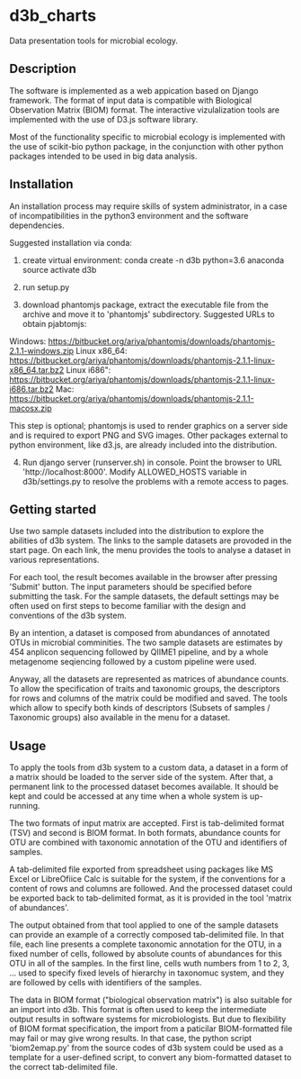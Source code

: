 # d3b_charts

Data presentation tools for microbial ecology.

## Description

The software is implemented as a web appication based on Django framework.
The format of input data is compatible with Biological Observation Matrix (BIOM) format.
The interactive vizulalization tools are implemented with the use of D3.js software library.

Most of the functionality specific to microbial ecology is implemented with the use of scikit-bio python package, 
in the conjunction with other python packages intended to be used in big data analysis.

## Installation

An installation process may require skills of system administrator, in a case of incompatibilities in the python3 environment and the software dependencies.

Suggested installation via conda:

1. create virtual environment:
conda create -n d3b python=3.6 anaconda
source activate d3b

2. run setup.py

3. download phantomjs package, extract the executable file from the archive and move it to 'phantomjs' subdirectory. Suggested URLs to obtain pjabtomjs:

Windows: https://bitbucket.org/ariya/phantomjs/downloads/phantomjs-2.1.1-windows.zip
Linux x86_64: https://bitbucket.org/ariya/phantomjs/downloads/phantomjs-2.1.1-linux-x86_64.tar.bz2
Linux i686": https://bitbucket.org/ariya/phantomjs/downloads/phantomjs-2.1.1-linux-i686.tar.bz2
Mac: https://bitbucket.org/ariya/phantomjs/downloads/phantomjs-2.1.1-macosx.zip

This step is optional; phantomjs is used to render graphics on a server side and is required to export PNG and SVG images. Other packages external to python environment, like d3.js, are already included into the distribution.

4. Run django server (runserver.sh) in console. Point the browser to URL 'http://localhost:8000'. Modify ALLOWED_HOSTS variable in d3b/settings.py to resolve the problems with a remote access to pages.

## Getting started

Use two sample datasets included into the distribution to explore the abilities of d3b system. The links to the sample datasets are provoded in the start page. On each link, the menu provides the tools to analyse a dataset in various representations. 

For each tool, the result becomes available in the browser after pressing 'Submit' button. The input parameters should be specified before submitting the task. For the sample datasets, the default settings may be often used on first steps to become familiar with the design and conventions of the d3b system.

By an intention, a dataset is composed from abundances of annotated OTUs in microbial comminities. The two sample datasets are estimates by 454 anplicon sequencing followed by QIIME1 pipeline, and by a whole metagenome seqiencing followed by a custom pipeline were used. 

Anyway, all the datasets are represented as matrices of abundance counts. To allow the specification of traits and taxonomic groups, the descriptors for rows and columns of the matrix could be modified and saved. The tools which allow to specify both kinds of descriptors (Subsets of samples / Taxonomic groups) also available in the menu for a dataset.

## Usage

To apply the tools from d3b system to a custom data, a dataset in a form of a matrix should be loaded to the server side of the system. After that, a permanent link to the processed dataset becomes available. It should be kept and could be accessed at any time when a whole system is up-running.

The two formats of input matrix are accepted. First is tab-delimited format (TSV) and second is BIOM format. In both formats, abundance counts for OTU are combined with taxonomic annotation of the OTU and identifiers of samples. 

A tab-delimited file exported from spreadsheet using packages like MS Excel or LibreOfiice Calc is suitable for the system, if the conventions for a content of rows and columns are followed. And the processed dataset could be exported back to tab-delimited format, as it is provided in the tool 'matrix of abundances'. 

The output obtained from that tool applied to one of the sample datasets can provide an example of a correctly composed tab-delimited file. In that file, each line presents a complete taxonomic annotation for the OTU, in a fixed number of cells, followed by absolute counts of abundances for this OTU in all of the samples. In the first line, cells wuth numbers from 1 to 2, 3, ... used to specify fixed levels of hierarchy in taxonomuc system, and they are followed by cells with identifiers of the samples.

The data in BIOM format ("biological observation matrix") is also suitable for an import into d3b. This format is often used to keep the intermediate output results in software systems for microbiologists. But due to flexibility of BIOM format specification, the import from a paticilar BIOM-formatted file may fail or may give wrong results. In that case, the python script 'biom2emap.py' from the source codes of d3b system could be used as a template for a user-defined script, to convert any biom-formatted dataset to the correct tab-delimited file.











